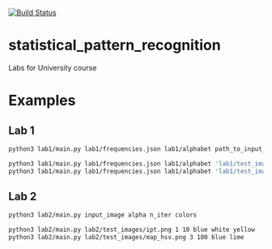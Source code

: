 [![Build Status](https://travis-ci.com/maksymshylo/statistical_pattern_recognition.svg?token=j9Kqn8jNSznud7EAtsqm&branch=main)](https://travis-ci.com/maksymshylo/statistical_pattern_recognition)

# statistical_pattern_recognition
Labs for University course


# Examples
## Lab 1
```bash
python3 lab1/main.py lab1/frequencies.json lab1/alphabet path_to_input_image noise_level

python3 lab1/main.py lab1/frequencies.json lab1/alphabet 'lab1/test_images/hello sweety_0.3.png' 0.3
python3 lab1/main.py lab1/frequencies.json lab1/alphabet 'lab1/test_images/but thence i learn and find the lesson true drugs poison him that so feil sick of you_0.45.png' 0.45
```
## Lab 2
```bash
python3 lab2/main.py input_image alpha n_iter colors

python3 lab2/main.py lab2/test_images/ipt.png 1 10 blue white yellow
python3 lab2/main.py lab2/test_images/map_hsv.png 3 100 blue lime
```
